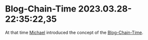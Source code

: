 # Blog-Chain-Time 2023.03.28-22:35:22,35

At that time [Michael](0.md) introduced the concept of the [Blog-Chain-Time](1000001.md).
